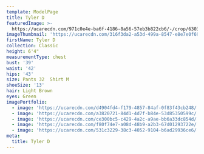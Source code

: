 ```yaml
---
template: ModelPage
title: Tyler D
featuredImage: >-
  https://ucarecdn.com/971c0e4e-ba6f-4186-8a56-57eb3b822cb6/-/crop/6303x4532/0,0/-/preview/
imageThumbnail: 'https://ucarecdn.com/316f3da2-a53d-499a-8547-e8e7e0f69285/'
firstName: Tyler D
collection: Classic
height: 6'4"
measurementType: chest
bust: '39'
waist: '42'
hips: '43'
size: Pants 32  Shirt M
shoeSize: '13'
hair: Light Brown
eyes: Green
imagePortfolio:
  - image: 'https://ucarecdn.com/d4904fd4-f179-4857-84af-0f83f43cb248/'
  - image: 'https://ucarecdn.com/a3820721-84d1-4d7f-b84e-53d85350599c/'
  - image: 'https://ucarecdn.com/ce300bc5-c429-4a2c-a9ae-bb6a33dc854d/'
  - image: 'https://ucarecdn.com/f80f74e7-a08d-48b9-a2b3-67d01293722e/'
  - image: 'https://ucarecdn.com/531c3229-38c3-4052-9104-b6ad29936ce6/'
meta:
  title: Tyler D
---
```


